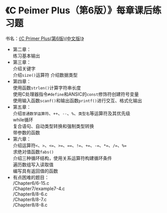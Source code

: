 # 《C Peimer Plus（第6版）》每章课后练习题
书名：[《C Primer Plus(第6版)(中文版)》](https://book.douban.com/subject/26792521/)
- 第二章：<br>
	练习基本输出
- 第三章：<br>
	介绍关键字<br>
	介绍`size()`运算符
	介绍数据类型
- 第四章：<br>
	使用函数`strlen()`计算字符串长度<br>
	使用C处理器指令`#define`和ANSIC的`const`修饰符创建符号变量<br>
	使用输入函数`scanf()`和输出函数`printf()`进行交互、格式化输出
- 第五章：<br>
	介绍`普通数学运算符`、`++`、`--`、`%`、`类型名`等运算符及其优先级<br>
	while循环<br>
	复合语句、自动类型转换和强制类型转换<br>
	带参数的函数
- 第六章：<br>
	介绍运算符`<`、`>`、`<=`、`>=`、`==`、`!=`、`+=`、`-=`、`*=`、`/=`、`%=`<br>
	求绝对值函数`fabs()`<br>
	介绍三种循环结构，使用关系运算符构建循环条件<br>
	遍历数组写入读取值<br>
	编写具有返回值的函数
- 有点困难的题目：<br>
	/Chapter6/6-15.c<br>
	/Chapter7/example7-4.c<br>
	/Chapter8/8-6.c<br>
	/Chapter8/8-7.c<br>
	/Chapter8/8-8.c<br>
